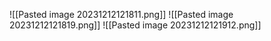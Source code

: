 ![[Pasted image 20231212121811.png]]
![[Pasted image 20231212121819.png]]
![[Pasted image 20231212121912.png]]

